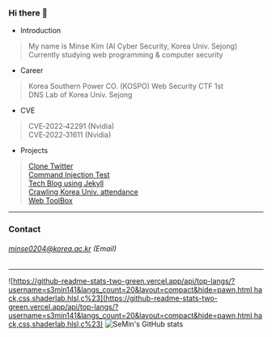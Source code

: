 ### Hi there 👋 

* Introduction
> My name is Minse Kim (AI Cyber Security, Korea Univ. Sejong)  
> Currently studying web programming & computer security

* Career
> Korea Southern Power CO. (KOSPO) Web Security CTF 1st  
> DNS Lab of Korea Univ. Sejong  

* CVE
> CVE‑2022‑42291 (Nvidia)  
> CVE‑2022‑31611 (Nvidia)

* Projects
> [Clone Twitter](https://github.com/s3min141/twitter-clone)  
> [Command Injection Test](https://github.com/s3min141/CommandInjection)  
> [Tech Blog using Jekyll](https://github.com/s3min141/s3min141.github.io)  
> [Crawling Korea Univ. attendance](https://github.com/s3min141/NANO)  
> [Web ToolBox](https://github.com/s3min141/TOOLS)

***

### Contact
###### minse0204@korea.ac.kr (Email)

***

![https://github-readme-stats-two-green.vercel.app/api/top-langs/?username=s3min141&langs_count=20&layout=compact&hide=pawn,html,hack,css,shaderlab,hlsl,c%23](https://github-readme-stats-two-green.vercel.app/api/top-langs/?username=s3min141&langs_count=20&layout=compact&hide=pawn,html,hack,css,shaderlab,hlsl,c%23)
![SeMin's GitHub stats](https://github-readme-stats.vercel.app/api?username=s3min141&show_icons=true&theme=dark)
